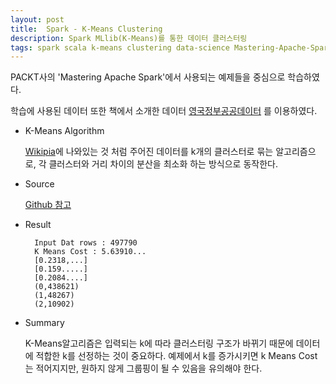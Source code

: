 ```yaml
--- 
layout: post
title:  Spark - K-Means Clustering
description: Spark MLlib(K-Means)를 통한 데이터 클러스터링
tags: spark scala k-means clustering data-science Mastering-Apache-Spark mllib
--- 
```


PACKT사의 'Mastering Apache Spark'에서 사용되는 예제들을 중심으로 학습하였다.

학습에 사용된 데이터 또한 책에서 소개한 데이터 [영국정부공공데이터](https://data.gov.uk/dataset/road-accidents-safety-data/resource/a7583887-cbc2-4bb7-be1f-17b3bb5e0e11) 를 이용하였다.

- K-Means Algorithm
    
    [Wikipia](https://ko.wikipedia.org/wiki/K-평균_알고리즘)에 나와있는 것 처럼 주어진 데이터를 k개의 클러스터로 묶는 알고리즘으로, 각 클러스터와 거리 차이의 분산을 최소화 하는 방식으로 동작한다.

- Source

    [Github 참고](https://github.com/adahnlim/Mastering_Apache_Spark_Exam/blob/master/kmenas/src/main/scala/kmeans.scala)

- Result
    
        Input Dat rows : 497790
        K Means Cost : 5.63910...
        [0.2318,...]
        [0.159.....]
        [0.2084....]
        (0,438621)
        (1,48267)
        (2,10902)

- Summary

    K-Means알고리즘은 입력되는 k에 따라 클러스터링 구조가 바뀌기 때문에 데이터에 적합한 k를 선정하는 것이 중요하다. 
    예제에서 k를 증가시키면 k Means Cost는 적어지지만, 원하지 않게 그룹핑이 될 수 있음을 유의해야 한다.


    
